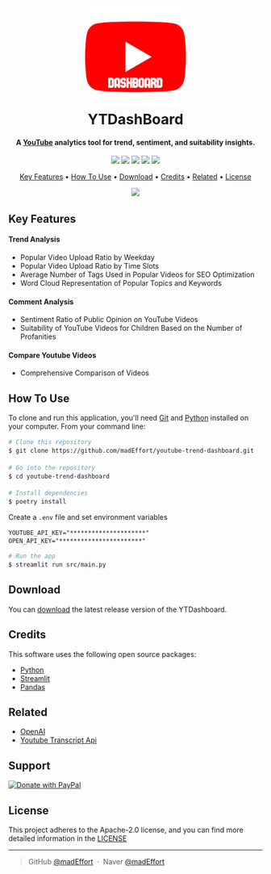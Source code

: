 <h1 align="center">
  <br>
  <a href="https://github.com/madEffort/youtube-trend-dashboard.git"><img src="https://github.com/madEffort/youtube-trend-dashboard/blob/main/assets/youtube.png" alt="YTDashBoard" width="200"></a>
  <br>
  YTDashBoard
  <br>
</h1>


<h4 align="center">
A <a href="https://www.youtube.com/">YouTube</a> analytics tool for trend, sentiment, and suitability insights.</h4>

<p align="center">
<img src="https://img.shields.io/badge/License-Apache_2.0-blue">
<img src="https://img.shields.io/badge/Python-v3.10.12-yellow">
<img src="https://hits.seeyoufarm.com/api/count/incr/badge.svg?url=https%3A%2F%2Fgithub.com%2FmadEffort%2Fyoutube-trend-dashboard&count_bg=%2379C83D&title_bg=%23555555&icon=&icon_color=%23E7E7E7&title=hits&edge_flat=false">
<img src="https://img.shields.io/badge/PRs-welcome-green">
<a href="https://www.paypal.me/madEffort">
<img src="https://img.shields.io/badge/$-donate-ff69b4">
</a>
</p>

<p align="center">
  <a href="#key-features">Key Features</a> • <a href="#how-to-use">How To Use</a> • <a href="#download">Download</a> • <a href="#credits">Credits</a> • <a href="#related">Related</a> • <a href="#license">License</a>
</p>

<p align="center">
<img src="https://github.com/madEffort/youtube-trend-dashboard/assets/158125247/3e798f82-955e-463f-b3c2-b92f825ae8dc">	
</p>

## Key Features

#### Trend Analysis
* Popular Video Upload Ratio by Weekday
* Popular Video Upload Ratio by Time Slots
* Average Number of Tags Used in Popular Videos for SEO Optimization
* Word Cloud Representation of Popular Topics and Keywords
  
#### Comment Analysis
* Sentiment Ratio of Public Opinion on YouTube Videos
* Suitability of YouTube Videos for Children Based on the Number of Profanities

#### Compare Youtube Videos
* Comprehensive Comparison of Videos


## How To Use

To clone and run this application, you'll need [Git](https://git-scm.com) and [Python](https://www.python.org/downloads/) installed on your computer. From your command line:

```bash
# Clone this repository
$ git clone https://github.com/madEffort/youtube-trend-dashboard.git

# Go into the repository
$ cd youtube-trend-dashboard

# Install dependencies
$ poetry install
```

Create a `.env` file and set environment variables
```
YOUTUBE_API_KEY="*********************"
OPEN_API_KEY="***********************"
```

```bash
# Run the app
$ streamlit run src/main.py
```


## Download

You can [download](https://github.com/madEffort/youtube-trend-dashboard/releases) the latest release version of the YTDashboard.


## Credits

This software uses the following open source packages:

- [Python](https://www.python.org/)
- [Streamlit](https://streamlit.io/)
- [Pandas](https://pandas.pydata.org/)

## Related

- [OpenAI](https://openai.com/blog/openai-api)
- [Youtube Transcript Api](https://pypi.org/project/youtube-transcript-api/)


## Support

<a href="https://www.paypal.com/paypalme/madEffort">
<img src="https://raw.githubusercontent.com/stefan-niedermann/paypal-donate-button/master/paypal-donate-button.png" alt="Donate with PayPal" width="200">
</a>

## License

This project adheres to the Apache-2.0 license, and you can find more detailed information in the [LICENSE](https://github.com/madEffort/youtube-trend-dashboard/blob/main/LICENSE)

---

> GitHub [@madEffort](https://github.com/madEffort) &nbsp;&middot;&nbsp;
> Naver [@madEffort](https://search.naver.com/search.naver?where=nexearch&sm=tab_etc&mra=bjky&x_csa=%7B%22fromUi%22%3A%22kb%22%7D&pkid=1&os=32229226&qvt=0&query=%EA%B9%80%ED%98%84%EC%9A%B0)


